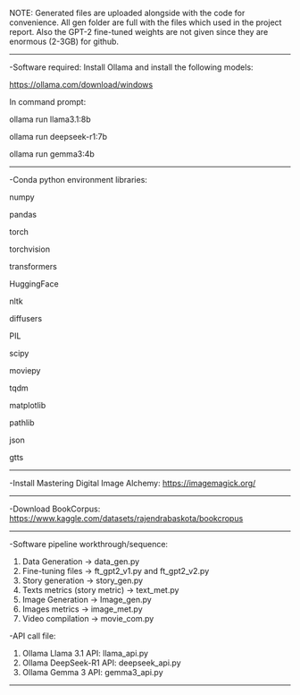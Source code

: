 NOTE: Generated files are uploaded alongside with the code for convenience. All gen folder are full with the files which used in the project report. Also the GPT-2 fine-tuned weights are not given since they are enormous (2-3GB) for github.

-----------------------------------------------------------------
-Software required:
Install Ollama and install the following models: 

https://ollama.com/download/windows

In command prompt:

ollama run llama3.1:8b

ollama run deepseek-r1:7b

ollama run gemma3:4b

-----------------------------------------------------------------
-Conda python environment libraries:

numpy

pandas

torch

torchvision

transformers

HuggingFace 

nltk

diffusers

PIL

scipy

moviepy

tqdm

matplotlib

pathlib

json

gtts

-----------------------------------------------------------------

-Install Mastering Digital Image Alchemy:
https://imagemagick.org/

-----------------------------------------------------------------

-Download BookCorpus:
https://www.kaggle.com/datasets/rajendrabaskota/bookcropus

-----------------------------------------------------------------

-Software pipeline workthrough/sequence:
1. Data Generation -> data_gen.py
2. Fine-tuning files -> ft_gpt2_v1.py and ft_gpt2_v2.py
3. Story generation -> story_gen.py
4. Texts metrics (story metric) -> text_met.py
5. Image Generation -> Image_gen.py
6. Images metrics -> image_met.py
7. Video compilation -> movie_com.py

-API call file:
1. Ollama Llama 3.1 API: llama_api.py
2. Ollama DeepSeek-R1 API: deepseek_api.py
3. Ollama Gemma 3 API: gemma3_api.py

-----------------------------------------------------------------
